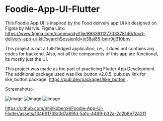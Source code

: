 # Foodie-App-UI-Flutter

This Foodie App UI is inspired by the Food delivery app Ui kit designed on Figma by Marvis.
Figma Link: https://www.figma.com/community/file/893381127703378146/food-delivery-app-ui-kit?searchSessionId=lx38ai85-bmr9g310bnv .

This project is not a full-fledged application, i.e., it does not contains any codes for backend.
Also, not all the components of this app are functional, its mostly just the UI.

This project was made as the part of practicing Flutter App Development. The additional package used was like_button v2.0.5.
pub.dev link for like_button package: https://pub.dev/packages/like_button .

Screenshots:-

![image](https://github.com/nitinkoberoii/Foodie-App-UI-Flutter/assets/134691738/2ab59590-a44e-4fa7-b379-bbd1f2150e74)
![image](https://github.com/nitinkoberoii/Foodie-App-UI-Flutter/assets/134691738/13b4b801-fd4d-45f3-beab-613c7e831fc2)
![image](https://github.com/nitinkoberoii/Foodie-App-UI-Flutter/assets/134691738/bc905b4e-03ed-492b-b987-99ceedf4cf3c)



https://github.com/nitinkoberoii/Foodie-App-UI-Flutter/assets/134691738/3d7a89fd-5a1c-4469-b32a-2c2b8e7242f1
